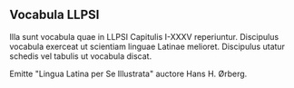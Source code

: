 ## Vocabula LLPSI
Illa sunt vocabula quae in LLPSI Capitulis I-XXXV reperiuntur.
Discipulus vocabula exerceat ut scientiam linguae Latinae melioret.
Discipulus utatur schedis vel tabulis ut vocabula discat.

Emitte "Lingua Latina per Se Illustrata" auctore Hans H. Ørberg.
